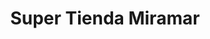---
title: "Super Tienda Miramar"
url: /puerto-de-san-jose/super-tienda-miramar/
shop: Allgemein
---